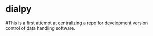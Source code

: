 # dialpy
#This is a first attempt at centralizing a repo for development version control of data handling software. 
